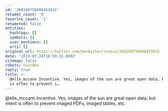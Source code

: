 ```yaml
---
id: '360109758608453632'
retweet_count: '0'
favorite_count: '1'
retweeted: false
entities:
  hashtags: []
  symbols: []
  user_mentions: []
  urls: []
original_url: https://twitter.com/benbalter/status/360109758608453632
date: '2013-07-24T18:50:31.000Z'
sitemap: false
robots: noindex
reply: true
title: >-
  @elle_mccann Incentive. Yes, images of the sun are great open data, but intent
  is often to prevent i…
---
```


@elle_mccann Incentive. Yes, images of the sun are great open data, but intent is often to prevent imaged PDFs, imaged tables, etc.